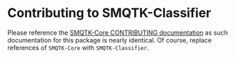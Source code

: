 # Contributing to SMQTK-Classifier

Please reference the [SMQTK-Core CONTRIBUTING documentation] as such
documentation for this package is nearly identical.
Of course, replace references of `SMQTK-Core` with `SMQTK-Classifier`.

[SMQTK-Core CONTRIBUTING documentation]: https://github.com/Kitware/SMQTK-Core/blob/master/CONTRIBUTING.md

